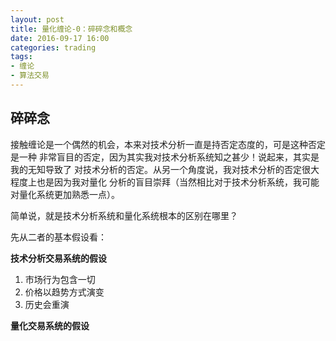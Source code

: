 ```yaml
---
layout: post
title: 量化缠论-0：碎碎念和概念
date: 2016-09-17 16:00
categories: trading
tags:
- 缠论
- 算法交易
---
```


## 碎碎念

接触缠论是一个偶然的机会，本来对技术分析一直是持否定态度的，可是这种否定是一种
非常盲目的否定，因为其实我对技术分析系统知之甚少！说起来，其实是我的无知导致了
对技术分析的否定。从另一个角度说，我对技术分析的否定很大程度上也是因为我对量化
分析的盲目崇拜（当然相比对于技术分析系统，我可能对量化系统更加熟悉一点）。

简单说，就是技术分析系统和量化系统根本的区别在哪里？

先从二者的基本假设看：

**技术分析交易系统的假设**

1. 市场行为包含一切
2. 价格以趋势方式演变
3. 历史会重演

**量化交易系统的假设**


